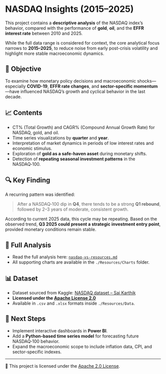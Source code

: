 # NASDAQ Insights (2015–2025)

This project contains a **descriptive analysis** of the NASDAQ index’s behavior, compared with the performance of **gold**, **oil**, and the **EFFR interest rate** between 2010 and 2025.

While the full data range is considered for context, the core analytical focus narrows to **2015–2025**, to reduce noise from early post-crisis volatility and highlight more stable macroeconomic dynamics.

## 📌 Objective

To examine how monetary policy decisions and macroeconomic shocks—especially **COVID-19**, **EFFR rate changes**, and **sector-specific momentum**—have influenced NASDAQ’s growth and cyclical behavior in the last decade.

## 📈 Contents

- CT% (Total Growth) and CAGR% (Compound Annual Growth Rate) for NASDAQ, gold, and oil.
- Time series visualizations by **quarter** and **year**.
- Interpretation of market dynamics in periods of low interest rates and economic stimulus.
- Exploration of **gold as a safe-haven asset** during monetary shifts.
- Detection of **repeating seasonal investment patterns** in the NASDAQ‑100.

## 🔍 Key Finding

A recurring pattern was identified:  
> After a NASDAQ‑100 dip in **Q4**, there tends to be a strong **Q1 rebound**, followed by 2–3 years of moderate, consistent growth.

According to current 2025 data, this cycle may be repeating. Based on the observed trend, **Q3 2025 could present a strategic investment entry point**, provided monetary conditions remain stable.

## 🧠 Full Analysis

- Read the full analysis here: [`nasdaq-vs-resources.md`](nasdaq-vs-resources.md)
- All supporting charts are available in the `./Resources/Charts` folder.

## 📊 Dataset

- Dataset sourced from Kaggle: [NASDAQ dataset – Sai Karthik](https://www.kaggle.com/datasets/sai14karthik/nasdq-dataset)
- **Licensed under the [Apache License 2.0](http://www.apache.org/licenses/LICENSE-2.0)**
- Available in `.csv` and `.xlsx` formats inside `./Resources/Data`.

## 🔮 Next Steps

- Implement interactive dashboards in **Power BI**.
- Add a **Python-based time series model** for forecasting future NASDAQ‑100 behavior.
- Expand the macroeconomic scope to include inflation data, CPI, and sector-specific indexes.

---

🔑 This project is licensed under the [Apache 2.0 License](http://www.apache.org/licenses/LICENSE-2.0).
